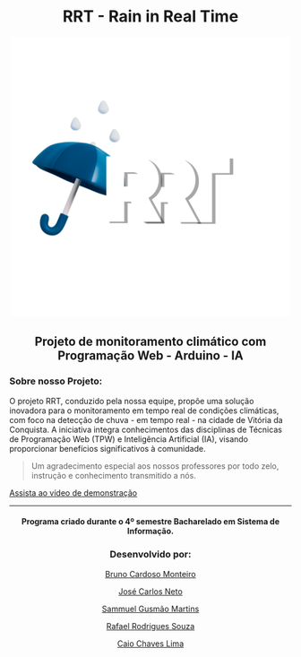 <h1 align="center">
 RRT - Rain in Real Time
</h1>
<div align="center">
  <img src="https://raw.githubusercontent.com/Amigos-FTC/RainingInRealTime/main/assets/images/RRTalt.png" alt="Logo do Projeto" width="500">
  <h2 align="center">
  Projeto de monitoramento climático com Programação Web - Arduino - IA
  </h2>
</div>

### Sobre nosso Projeto: 
O projeto RRT, conduzido pela nossa equipe, propõe uma solução inovadora para o monitoramento em tempo real de condições climáticas, com foco na detecção de chuva - em tempo real - na cidade de Vitória da Conquista. A iniciativa integra conhecimentos das disciplinas de Técnicas de Programação Web (TPW) e Inteligência Artificial (IA), visando proporcionar benefícios significativos à comunidade.
> Um agradecimento especial aos nossos professores por todo zelo, instrução e conhecimento transmitido a nós.

[Assista ao vídeo de demonstração](https://www.youtube.com/watch?v=ccLZy-MJYRQ)

---
<h4 align="center">
  Programa criado durante o 4º semestre Bacharelado em Sistema de Informação.
</h4>

<div align="center">

### Desenvolvido por:

[Bruno Cardoso Monteiro](https://github.com/brunocardsx) <p>   </p>
[José Carlos Neto](https://github.com/JoseCarlosNSD) <p>   </p>
[Sammuel Gusmão Martins](https://github.com/SammMartins) <p>   </p>
[Rafael Rodrigues Souza](https://github.com/RafGuiro) <p>   </p>
[Caio Chaves Lima](https://github.com/CaioCL1) <p>   </p>

</div>
